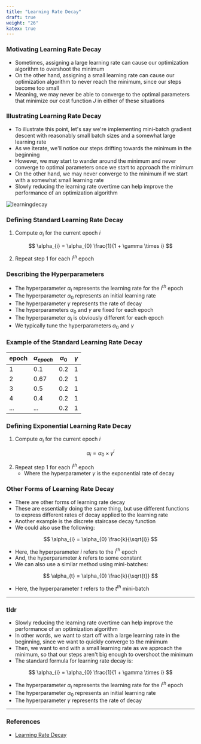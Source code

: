 ```yaml
---
title: "Learning Rate Decay"
draft: true
weight: "26"
katex: true
---
```


### Motivating Learning Rate Decay
- Sometimes, assigning a large learning rate can cause our optimization algorithm to overshoot the minimum
- On the other hand, assigning a small learning rate can cause our optimization algorithm to never reach the minimum, since our steps become too small
- Meaning, we may never be able to converge to the optimal parameters that minimize our cost function $J$ in either of these situations

### Illustrating Learning Rate Decay
- To illustrate this point, let's say we're implementing mini-batch gradient descent with reasonably small batch sizes and a somewhat large learning rate
- As we iterate, we'll notice our steps drifting towards the minimum in the beginning
- However, we may start to wander around the minimum and never converge to optimal parameters once we start to approach the minimum
- On the other hand, we may never converge to the minimum if we start with a somewhat small learning rate
- Slowly reducing the learning rate overtime can help improve the performance of an optimization algorithm

![learningdecay](/img/learning_decay.svg)

### Defining Standard Learning Rate Decay
1. Compute $\alpha_{i}$ for the current epoch $i$

$$ \alpha_{i} = \alpha_{0} \frac{1}{1 + \gamma \times i} $$

2. Repeat step $1$ for each $i^{th}$ epoch

### Describing the Hyperparameters
- The hyperparameter $\alpha_{i}$ represents the learning rate for the $i^{th}$ epoch
- The hyperparameter $\alpha_{0}$ represents an initial learning rate
- The hyperparameter $\gamma$ represents the rate of decay
- The hyperparameters $\alpha_{0}$ and $\gamma$ are fixed for each epoch
- The hyperparameter $\alpha_{i}$ is obviously different for each epoch
- We typically tune the hyperparameters $\alpha_{0}$ and $\gamma$

### Example of the Standard Learning Rate Decay

| epoch | $\alpha_{epoch}$ | $\alpha_{0}$ | $\gamma$ |
| ----- | ---------------- | ------------ | -------- |
| 1     | 0.1              | 0.2          | 1        |
| 2     | 0.67             | 0.2          | 1        |
| 3     | 0.5              | 0.2          | 1        |
| 4     | 0.4              | 0.2          | 1        |
| ...   | ...              | 0.2          | 1        |

### Defining Exponential Learning Rate Decay
1. Compute $\alpha_{i}$ for the current epoch $i$

$$ \alpha_{i} = \alpha_{0} \times \gamma^{i} $$

2. Repeat step $1$ for each $i^{th}$ epoch
	- Where the hyperparameter $\gamma$ is the exponential rate of decay

### Other Forms of Learning Rate Decay
- There are other forms of learning rate decay
- These are essentially doing the same thing, but use different functions to express different rates of decay applied to the learning rate
- Another example is the discrete staircase decay function
- We could also use the following:

$$ \alpha_{i} = \alpha_{0} \frac{k}{\sqrt{i}} $$

- Here, the hyperparameter $i$ refers to the $i^{th}$ epoch
- And, the hyperparameter $k$ refers to some constant
- We can also use a similar method using mini-batches:

$$ \alpha_{t} = \alpha_{0} \frac{k}{\sqrt{t}} $$

- Here, the hyperparameter $t$ refers to the $t^{th}$ mini-batch

---

### tldr
- Slowly reducing the learning rate overtime can help improve the performance of an optimization algorithm
- In other words, we want to start off with a large learning rate in the beginning, since we want to quickly converge to the minimum
- Then, we want to end with a small learning rate as we approach the minimum, so that our steps aren't big enough to overshoot the minimum
- The standard formula for learning rate decay is:

$$ \alpha_{i} = \alpha_{0} \frac{1}{1 + \gamma \times i} $$

- The hyperparameter $\alpha_{i}$ represents the learning rate for the $i^{th}$ epoch
- The hyperparameter $\alpha_{0}$ represents an initial learning rate
- The hyperparameter $\gamma$ represents the rate of decay

---

### References
- [Learning Rate Decay](https://www.youtube.com/watch?v=QzulmoOg2JE&list=PLkDaE6sCZn6Hn0vK8co82zjQtt3T2Nkqc&index=23)
